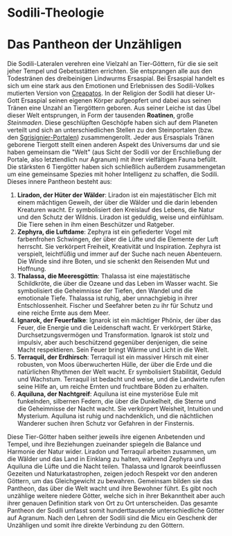 # Sodili-Theologie

# Das Pantheon der Unzähligen

Die Sodili-Lateralen verehren eine Vielzahl an Tier-Göttern, für die sie seit jeher Tempel und Gebetsstätten errichten. Sie entsprangen alle aus den Todestränen des dreibeinigen Lindwurms Ersaspial. Bei Ersaspial handelt es sich um eine stark aus den Emotionen und Erlebnissen des Sodili-Volkes mutierten Version von [Creapatos](/content/Allgemein/Schoepfungsgeschichte.md#creapatos). In der Religion der Sodili hat dieser Ur-Gott Ersaspial seinen eigenen Körper aufgeopfert und dabei aus seinen Tränen eine Unzahl an Tiergöttern geboren. Aus seiner Leiche ist das Übel dieser Welt entsprungen, in Form der tausenden **Roatinen**, große *Steinmaden*. Diese geschlüpften Geschöpfe haben sich auf dem Planeten verteilt und sich an unterschiedlichen Stellen zu den Steinportalen (bzw. den [Sgrisignier-Portalen](/content/Voelker/Sgrisignier/index.md#portale)) zusammengerollt. Jeder aus Ersaspials Tränen geborene Tiergott stellt einen anderen Aspekt des Universums dar und sie haben gemeinsam die "Welt" (aus Sicht der Sodili vor der Erschließung der Portale, also letztendlich nur Agranum) mit ihrer vielfältigen Fauna befüllt. Die stärksten 6 Tiergötter haben sich schließlich außerdem zusammengetan um eine gemeinsame Spezies mit hoher Intelligenz zu schaffen, die Sodili. Dieses innere Pantheon besteht aus:

1. **Liradon, der Hüter der Wälder**: Liradon ist ein majestätischer Elch mit einem mächtigen Geweih, der über die Wälder und die darin lebenden Kreaturen wacht. Er symbolisiert den Kreislauf des Lebens, die Natur und den Schutz der Wildnis. Liradon ist geduldig, weise und einfühlsam. Die Tiere sehen in ihm einen Beschützer und Ratgeber.
2. **Zephyra, die Luftdame**: Zephyra ist ein gefiederter Vogel mit farbenfrohen Schwingen, der über die Lüfte und die Elemente der Luft herrscht. Sie verkörpert Freiheit, Kreativität und Inspiration. Zephyra ist verspielt, leichtfüßig und immer auf der Suche nach neuen Abenteuern. Die Winde sind ihre Boten, und sie schenkt den Reisenden Mut und Hoffnung.
3. **Thalassa, die Meeresgöttin**: Thalassa ist eine majestätische Schildkröte, die über die Ozeane und das Leben im Wasser wacht. Sie symbolisiert die Geheimnisse der Tiefen, den Wandel und die emotionale Tiefe. Thalassa ist ruhig, aber unnachgiebig in ihrer Entschlossenheit. Fischer und Seefahrer beten zu ihr für Schutz und eine reiche Ernte aus dem Meer.
4. **Ignarok, der Feuerfalke**: Ignarok ist ein mächtiger Phönix, der über das Feuer, die Energie und die Leidenschaft wacht. Er verkörpert Stärke, Durchsetzungsvermögen und Transformation. Ignarok ist stolz und impulsiv, aber auch beschützend gegenüber denjenigen, die seine Macht respektieren. Sein Feuer bringt Wärme und Licht in die Welt.
5. **Terraquil, der Erdhirsch**: Terraquil ist ein massiver Hirsch mit einer robusten, von Moos überwucherten Hülle, der über die Erde und die natürlichen Rhythmen der Welt wacht. Er symbolisiert Stabilität, Geduld und Wachstum. Terraquil ist bedacht und weise, und die Landwirte rufen seine Hilfe an, um reiche Ernten und fruchtbare Böden zu erhalten.
6. **Aquiluna, der Nachtgreif**: Aquiluna ist eine mysteriöse Eule mit funkelnden, silbernen Federn, die über die Dunkelheit, die Sterne und die Geheimnisse der Nacht wacht. Sie verkörpert Weisheit, Intuition und Mysterium. Aquiluna ist ruhig und nachdenklich, und die nächtlichen Wanderer suchen ihren Schutz vor Gefahren in der Finsternis.

Diese Tier-Götter haben seither jeweils ihre eigenen Anbetenden und Tempel, und ihre Beziehungen zueinander spiegeln die Balance und Harmonie der Natur wider. Liradon und Terraquil arbeiten zusammen, um die Wälder und das Land in Einklang zu halten, während Zephyra und Aquiluna die Lüfte und die Nacht teilen. Thalassa und Ignarok beeinflussen Gezeiten und Naturkatastrophen, zeigen jedoch Respekt vor den anderen Göttern, um das Gleichgewicht zu bewahren. Gemeinsam bilden sie das Pantheon, das über die Welt wacht und ihre Bewohner führt. Es gibt noch unzählige weitere niedere Götter, welche sich in ihrer Bekanntheit aber auch ihrer genauen Definition stark von Ort zu Ort unterscheiden. Das gesamte Pantheon der Sodili umfasst somit hunderttausende unterschiedliche Götter auf Agranum.
Nach den Lehren der Sodili sind die Micu ein Geschenk der Unzähligen und somit ihre direkte Verbindung zu den Göttern. 